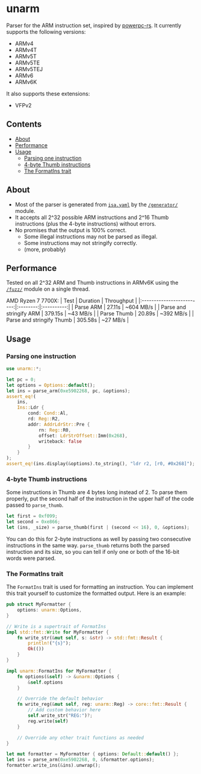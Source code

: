 # unarm

Parser for the ARM instruction set, inspired by [powerpc-rs](https://github.com/encounter/powerpc-rs). It currently supports
the following versions:

- ARMv4
- ARMv4T
- ARMv5T
- ARMv5TE
- ARMv5TEJ
- ARMv6
- ARMv6K

It also supports these extensions:

- VFPv2

## Contents

- [About](#about)
- [Performance](#performance)
- [Usage](#usage)
  - [Parsing one instruction](#parsing-one-instruction)
  - [4-byte Thumb instructions](#4-byte-thumb-instructions)
  - [The FormatIns trait](#the-formatins-trait)

## About

- Most of the parser is generated from [`isa.yaml`](/generator/assets/isa.yaml) by the [`/generator/`](/generator/) module.
- It accepts all 2^32 possible ARM instructions and 2^16 Thumb instructions (plus the 4-byte instructions) without errors.
- No promises that the output is 100% correct.
  - Some illegal instructions may not be parsed as illegal.
  - Some instructions may not stringify correctly.
  - (more, probably)

## Performance

Tested on all 2^32 ARM and Thumb instructions in ARMv6K using the [`/fuzz/`](/fuzz/) module on a single thread.

AMD Ryzen 7 7700X:
| Test                      | Duration | Throughput |
|:-------------------------:|:--------:|:----------:|
| Parse ARM                 | 27.11s   | ~604 MB/s  |
| Parse and stringify ARM   | 379.15s  | ~43 MB/s   |
| Parse Thumb               | 20.89s   | ~392 MB/s  |
| Parse and stringify Thumb | 305.58s  | ~27 MB/s   |

## Usage

### Parsing one instruction

```rust
use unarm::*;

let pc = 0;
let options = Options::default();
let ins = parse_arm(0xe5902268, pc, &options);
assert_eq!(
    ins,
    Ins::Ldr {
        cond: Cond::Al,
        rd: Reg::R2,
        addr: AddrLdrStr::Pre {
            rn: Reg::R0,
            offset: LdrStrOffset::Imm(0x268),
            writeback: false
        }
    }
);
assert_eq!(ins.display(&options).to_string(), "ldr r2, [r0, #0x268]");
```

### 4-byte Thumb instructions

Some instructions in Thumb are 4 bytes long instead of 2. To parse them properly, put the second
half of the instruction in the upper half of the code passed to `parse_thumb`. 

```rust
let first = 0xf099;
let second = 0xe866;
let (ins, _size) = parse_thumb(first | (second << 16), 0, &options);
```

You can do this for 2-byte instructions as well by passing two consecutive instructions in the same way. `parse_thumb` returns both the parsed instruction and its size, so you can tell if only one or both of the 16-bit words were parsed.

### The FormatIns trait

The `FormatIns` trait is used for formatting an instruction. You can implement this trait yourself to
customize the formatted output. Here is an example:

```rust
pub struct MyFormatter {
    options: unarm::Options,
}

// Write is a supertrait of FormatIns
impl std::fmt::Write for MyFormatter {
    fn write_str(&mut self, s: &str) -> std::fmt::Result {
        println!("{s}");
        Ok(())
    }
}

impl unarm::FormatIns for MyFormatter {
    fn options(&self) -> &unarm::Options {
        &self.options
    }

    // Override the default behavior
    fn write_reg(&mut self, reg: unarm::Reg) -> core::fmt::Result {
        // Add custom behavior here
        self.write_str("REG:")?;
        reg.write(self)
    }

    // Override any other trait functions as needed
}

let mut formatter = MyFormatter { options: Default::default() };
let ins = parse_arm(0xe5902268, 0, &formatter.options);
formatter.write_ins(&ins).unwrap();
```
